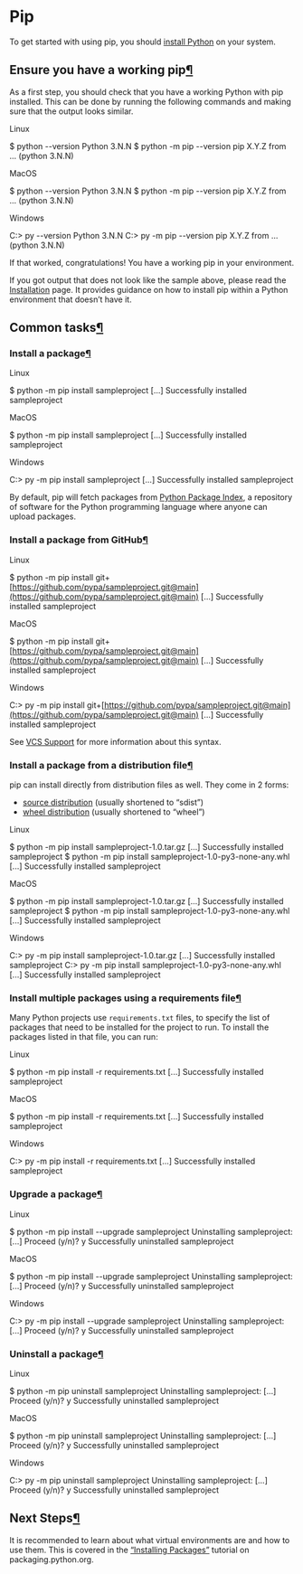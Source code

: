 # Pip

To get started with using pip, you should [install Python](https://realpython.com/installing-python/) on your system.

## Ensure you have a working pip[¶](https://pip.pypa.io/en/stable/getting-started/#ensure-you-have-a-working-pip)

As a first step, you should check that you have a working Python with pip installed. This can be done by running the following commands and making sure that the output looks similar.

Linux

$ python --version Python 3.N.N $ python -m pip --version pip X.Y.Z from ... \(python 3.N.N\)

MacOS

$ python --version Python 3.N.N $ python -m pip --version pip X.Y.Z from ... \(python 3.N.N\)

Windows

C:&gt; py --version Python 3.N.N C:&gt; py -m pip --version pip X.Y.Z from ... \(python 3.N.N\)

If that worked, congratulations! You have a working pip in your environment.

If you got output that does not look like the sample above, please read the [Installation](https://pip.pypa.io/en/stable/installation/) page. It provides guidance on how to install pip within a Python environment that doesn’t have it.

## Common tasks[¶](https://pip.pypa.io/en/stable/getting-started/#common-tasks)

### Install a package[¶](https://pip.pypa.io/en/stable/getting-started/#install-a-package)

Linux

$ python -m pip install sampleproject \[...\] Successfully installed sampleproject

MacOS

$ python -m pip install sampleproject \[...\] Successfully installed sampleproject

Windows

C:&gt; py -m pip install sampleproject \[...\] Successfully installed sampleproject

By default, pip will fetch packages from [Python Package Index](https://pypi.org/), a repository of software for the Python programming language where anyone can upload packages.

### Install a package from GitHub[¶](https://pip.pypa.io/en/stable/getting-started/#install-a-package-from-github)

Linux

$ python -m pip install git+[https://github.com/pypa/sampleproject.git@main](https://github.com/pypa/sampleproject.git@main) \[...\] Successfully installed sampleproject

MacOS

$ python -m pip install git+[https://github.com/pypa/sampleproject.git@main](https://github.com/pypa/sampleproject.git@main) \[...\] Successfully installed sampleproject

Windows

C:&gt; py -m pip install git+[https://github.com/pypa/sampleproject.git@main](https://github.com/pypa/sampleproject.git@main) \[...\] Successfully installed sampleproject

See [VCS Support](https://pip.pypa.io/en/stable/topics/vcs-support/) for more information about this syntax.

### Install a package from a distribution file[¶](https://pip.pypa.io/en/stable/getting-started/#install-a-package-from-a-distribution-file)

pip can install directly from distribution files as well. They come in 2 forms:

- [source distribution](https://packaging.python.org/glossary/#term-Source-Distribution-or-sdist) \(usually shortened to “sdist”\)
- [wheel distribution](https://packaging.python.org/glossary/#term-Wheel) \(usually shortened to “wheel”\)

Linux

$ python -m pip install sampleproject-1.0.tar.gz \[...\] Successfully installed sampleproject $ python -m pip install sampleproject-1.0-py3-none-any.whl \[...\] Successfully installed sampleproject

MacOS

$ python -m pip install sampleproject-1.0.tar.gz \[...\] Successfully installed sampleproject $ python -m pip install sampleproject-1.0-py3-none-any.whl \[...\] Successfully installed sampleproject

Windows

C:&gt; py -m pip install sampleproject-1.0.tar.gz \[...\] Successfully installed sampleproject C:&gt; py -m pip install sampleproject-1.0-py3-none-any.whl \[...\] Successfully installed sampleproject

### Install multiple packages using a requirements file[¶](https://pip.pypa.io/en/stable/getting-started/#install-multiple-packages-using-a-requirements-file)

Many Python projects use `requirements.txt` files, to specify the list of packages that need to be installed for the project to run. To install the packages listed in that file, you can run:

Linux

$ python -m pip install -r requirements.txt \[...\] Successfully installed sampleproject

MacOS

$ python -m pip install -r requirements.txt \[...\] Successfully installed sampleproject

Windows

C:&gt; py -m pip install -r requirements.txt \[...\] Successfully installed sampleproject

### Upgrade a package[¶](https://pip.pypa.io/en/stable/getting-started/#upgrade-a-package)

Linux

$ python -m pip install --upgrade sampleproject Uninstalling sampleproject: \[...\] Proceed \(y/n\)? y Successfully uninstalled sampleproject

MacOS

$ python -m pip install --upgrade sampleproject Uninstalling sampleproject: \[...\] Proceed \(y/n\)? y Successfully uninstalled sampleproject

Windows

C:&gt; py -m pip install --upgrade sampleproject Uninstalling sampleproject: \[...\] Proceed \(y/n\)? y Successfully uninstalled sampleproject

### Uninstall a package[¶](https://pip.pypa.io/en/stable/getting-started/#uninstall-a-package)

Linux

$ python -m pip uninstall sampleproject Uninstalling sampleproject: \[...\] Proceed \(y/n\)? y Successfully uninstalled sampleproject

MacOS

$ python -m pip uninstall sampleproject Uninstalling sampleproject: \[...\] Proceed \(y/n\)? y Successfully uninstalled sampleproject

Windows

C:&gt; py -m pip uninstall sampleproject Uninstalling sampleproject: \[...\] Proceed \(y/n\)? y Successfully uninstalled sampleproject

## Next Steps[¶](https://pip.pypa.io/en/stable/getting-started/#next-steps)

It is recommended to learn about what virtual environments are and how to use them. This is covered in the [“Installing Packages”](https://packaging.python.org/tutorials/installing-packages/) tutorial on packaging.python.org.

